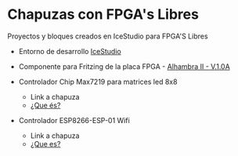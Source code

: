 # Chapuzas con FPGA's Libres #
Proyectos y bloques creados en IceStudio para FPGA'S Libres

- Entorno de desarrollo [IceStudio](http://https://icestudio.io/)

- Componente para Fritzing de la placa FPGA - [Alhambra II - V.1.0A](https://github.com/vascodh/Proyectos-FPGA-s-Libres/blob/master/Alhambra%20II%20-%20V%201.0A.fzpz)

- Controlador Chip Max7219 para matrices led 8x8 
  - Link a chapuza 
  - [¿Que és?](https://www.pcboard.ca/image/cache/catalog/products/max7219-kit/max7219-led-driver-kit-assembled-800x800.jpg)
  
- Controlador ESP8266-ESP-01 Wifi
  - Link a chapuza
  - [¿Que es?](https://www.google.com/url?sa=t&source=web&rct=j&url=https://www.luisllamas.es/esp8266/&ved=2ahUKEwiFlKeAiJ3oAhX9E7kGHcLwDPoQFjAkegQIBBAC&usg=AOvVaw20QcDCrg5USoTFz4BmjU5t&cshid=1584295590804)

